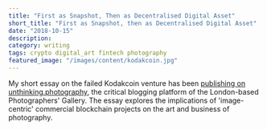```yaml
---
title: "First as Snapshot, Then as Decentralised Digital Asset"
short_title: "First as Snapshot, then as Decentralised Digital Asset"
date: "2018-10-15"
description:
category: writing
tags: crypto digital_art fintech photography
featured_image: "/images/content/kodakcoin.jpg"
---
```


My short essay on the failed Kodakcoin venture has been [publishing on unthinking.photography](https://unthinking.photography/articles/first-as-snapshot-then-as-decentralised-digital-asset), the critical blogging platform of the London-based Photographers' Gallery. The essay explores the implications of 'image-centric' commercial blockchain projects on the art and business of photography.
